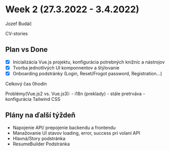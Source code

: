 # Week 2 (27.3.2022 - 3.4.2022)

Jozef Budáč

CV-stories

## Plan vs Done
- [x] Inicializácia Vue.js projektu, konfigurácia potrebných knižníc a nástrojov
- [x] Tvorba jednotlivých UI komponnentov a štýlovanie
- [x] Onboarding podstránky (Login, Reset/Frogot password, Registration...)

Celkový čas 0hodín

Problémy(Vue.js2 vs. Vue.js3):
    - i18n (preklady) - stále pretrváva
    - konfigurácia Tailwind CSS

    

## Plány na ďalší týždeň
- Napojenie API/ prepojenie backendu a frontendu
- Manažovanie UI stavov loading, error, success pri volaní API
- Hlavná/Story podstránka
- ResumeBuilder Podstránka
